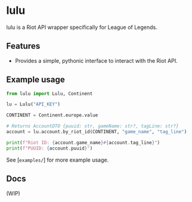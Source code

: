 # lulu

lulu is a Riot API wrapper specifically for League of Legends.

## Features

* Provides a simple, pythonic interface to interact with the Riot API.

## Example usage

```py
from lulu import Lulu, Continent

lu = Lulu("API_KEY")

CONTINENT = Continent.europe.value

# Returns AccountDTO {puuid: str, gameName: str?, tagLine: str?}
account = lu.account.by_riot_id(CONTINENT, "game_name", "tag_line")

print(f"Riot ID: {account.game_name}#{account.tag_line}")
print(f"PUUID: {account.puuid}")
```

See [`examples/`] for more example usage.

## Docs

(WIP)
